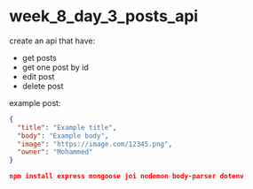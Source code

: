 # week_8_day_3_posts_api

create an api that have:
* get posts
* get one post by id
* edit post
* delete post


example post:

```json
{
  "title": "Example title",
  "body": "Example body",
  "image": "https://image.com/12345.png",
  "owner": "Mohammed"
}

npm install express mongoose joi nodemon body-parser dotenv

```
